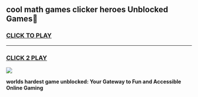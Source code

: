 
## cool math games clicker heroes Unblocked Games👋
<h3>
<a href="https://premium.freeplayer.one?title=cool_math_games_clicker_heroes&ref=16F">CLICK TO PLAY</a></h3>
<hr>

<h3>
<a href="https://premium.freeplayer.one?title=cool_math_games_clicker_heroes&ref=16F">CLICK 2 PLAY</a>
  
</h3>

<a href="https://premium.freeplayer.one?title=cool_math_games_clicker_heroes&ref=16F/"><img src="https://clearcache.store/games.png"></a>


**worlds hardest game unblocked: Your Gateway to Fun and Accessible Online Gaming**
